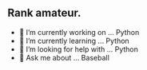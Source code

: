 ## Rank amateur.
- 🔭 I’m currently working on ... Python
- 🌱 I’m currently learning ... Python  
- 🤔 I’m looking for help with ... Python
- 💬 Ask me about ... Baseball


